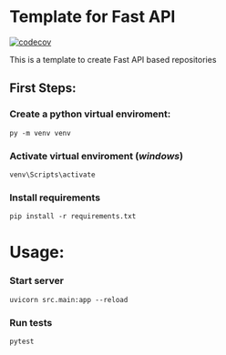 # Template for Fast API
[![codecov](https://codecov.io/gh/Maua-Dev/back_fastAPI_template/branch/main/graph/badge.svg?token=M16VBNGBR3)](https://codecov.io/gh/Maua-Dev/back_fastAPI_template)


This is a template to create Fast API based repositories 

## First Steps:

### Create a python virtual enviroment:
    py -m venv venv

### Activate virtual enviroment (*windows*)
    venv\Scripts\activate

### Install requirements
    pip install -r requirements.txt

# Usage:

### Start server
    uvicorn src.main:app --reload

### Run tests
    pytest
